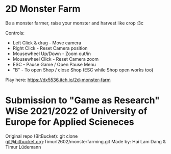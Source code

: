 # 2D Monster Farm

Be a monster farmer, raise your monster and harvest like crop :3c

Controls:

* Left Click & drag - Move camera
* Right Click - Reset Camera position
* Mousewheel Up/Down - Zoom out/in
* Mousewheel Click - Reset Camera zoom
* ESC - Pause Game / Open Pause Menu
* "B" - To open Shop / close Shop (ESC while Shop open works too)

Play here: https://dx5536.itch.io/2d-monster-farm

# Submission to "Game as Research" WiSe 2021/2022 of University of Europe for Applied Scieneces
Original repo (BitBucket): git clone git@bitbucket.org:Timurl2602/monsterfarming.git
Made by: Hai Lam Dang & Timur Lüdemann
